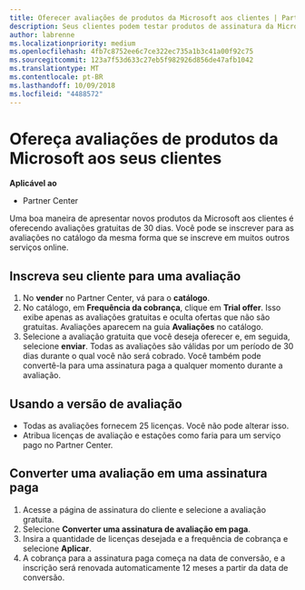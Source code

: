 ```yaml
---
title: Oferecer avaliações de produtos da Microsoft aos clientes | Partner Center
description: Seus clientes podem testar produtos de assinatura da Microsoft durante 30 dias.
author: labrenne
ms.localizationpriority: medium
ms.openlocfilehash: 4fb7c8752ee6c7ce322ec735a1b3c41a00f92c75
ms.sourcegitcommit: 123a7f53d633c27eb5f982926d856de47afb1042
ms.translationtype: MT
ms.contentlocale: pt-BR
ms.lasthandoff: 10/09/2018
ms.locfileid: "4488572"
---
```

# <a name="offer-your-customers-trials-of-microsoft-products"></a>Ofereça avaliações de produtos da Microsoft aos seus clientes

**Aplicável ao**

-  Partner Center

Uma boa maneira de apresentar novos produtos da Microsoft aos clientes é oferecendo avaliações gratuitas de 30 dias. Você pode se inscrever para as avaliações no catálogo da mesma forma que se inscreve em muitos outros serviços online.  

## <a name="sign-your-customer-up-for-a-trial"></a>Inscreva seu cliente para uma avaliação

1.  No **vender** no Partner Center, vá para o **catálogo**. 
2.  No catálogo, em **Frequência da cobrança**, clique em **Trial offer**. Isso exibe apenas as avaliações gratuitas e oculta ofertas que não são gratuitas. Avaliações aparecem na guia **Avaliações** no catálogo.
3.  Selecione a avaliação gratuita que você deseja oferecer e, em seguida, selecione **enviar**. Todas as avaliações são válidas por um período de 30 dias durante o qual você não será cobrado. Você também pode convertê-la para uma assinatura paga a qualquer momento durante a avaliação.

## <a name="using-the-trial"></a>Usando a versão de avaliação

- Todas as avaliações fornecem 25 licenças. Você não pode alterar isso.
- Atribua licenças de avaliação e estações como faria para um serviço pago no Partner Center.

## <a name="converting-a-trial-to-a-paid-subscription"></a>Converter uma avaliação em uma assinatura paga

1.  Acesse a página de assinatura do cliente e selecione a avaliação gratuita.
2.  Selecione **Converter uma assinatura de avaliação em paga**.
3.  Insira a quantidade de licenças desejada e a frequência de cobrança e selecione **Aplicar**.
4.  A cobrança para a assinatura paga começa na data de conversão, e a inscrição será renovada automaticamente 12 meses a partir da data de conversão. 


